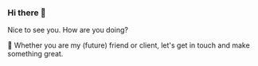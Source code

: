 ### Hi there 👋

Nice to see you. How are you doing?

🔭 Whether you are my (future) friend or client, let's get in touch and make something great.
